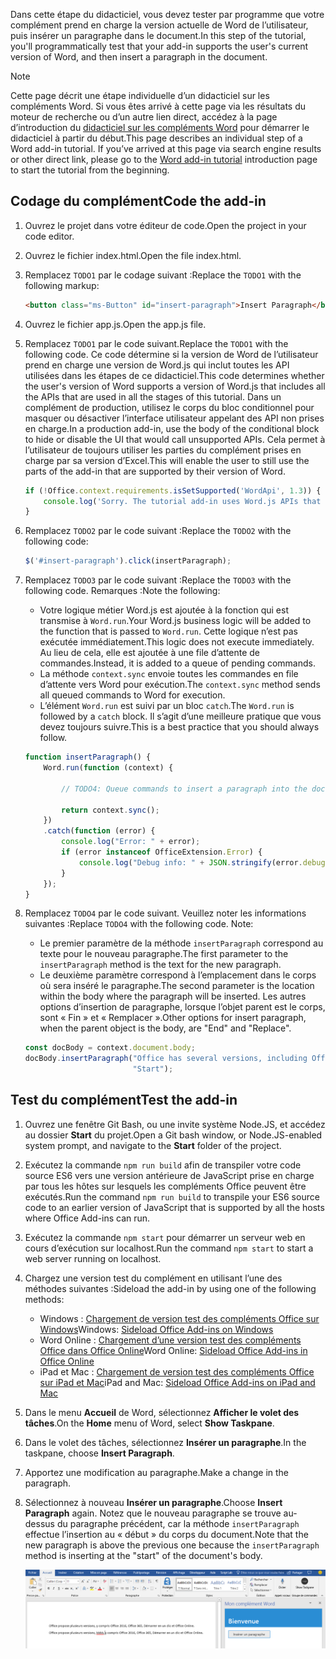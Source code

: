 <span data-ttu-id="c8bb6-101">Dans cette étape du didacticiel, vous devez tester par programme que votre complément prend en charge la version actuelle de Word de l’utilisateur, puis insérer un paragraphe dans le document.</span><span class="sxs-lookup"><span data-stu-id="c8bb6-101">In this step of the tutorial, you'll programmatically test that your add-in supports the user's current version of Word, and then insert a paragraph in the document.</span></span>

> [!NOTE]
> <span data-ttu-id="c8bb6-p101">Cette page décrit une étape individuelle d’un didacticiel sur les compléments Word. Si vous êtes arrivé à cette page via les résultats du moteur de recherche ou d’un autre lien direct, accédez à la page d’introduction du [didacticiel sur les compléments Word](../tutorials/word-tutorial.yml) pour démarrer le didacticiel à partir du début.</span><span class="sxs-lookup"><span data-stu-id="c8bb6-p101">This page describes an individual step of a Word add-in tutorial. If you’ve arrived at this page via search engine results or other direct link, please go to the [Word add-in tutorial](../tutorials/word-tutorial.yml) introduction page to start the tutorial from the beginning.</span></span>

## <a name="code-the-add-in"></a><span data-ttu-id="c8bb6-104">Codage du complément</span><span class="sxs-lookup"><span data-stu-id="c8bb6-104">Code the add-in</span></span>

1. <span data-ttu-id="c8bb6-105">Ouvrez le projet dans votre éditeur de code.</span><span class="sxs-lookup"><span data-stu-id="c8bb6-105">Open the project in your code editor.</span></span> 
2. <span data-ttu-id="c8bb6-106">Ouvrez le fichier index.html.</span><span class="sxs-lookup"><span data-stu-id="c8bb6-106">Open the file index.html.</span></span>
3. <span data-ttu-id="c8bb6-107">Remplacez `TODO1` par le codage suivant :</span><span class="sxs-lookup"><span data-stu-id="c8bb6-107">Replace the `TODO1` with the following markup:</span></span>

    ```html
    <button class="ms-Button" id="insert-paragraph">Insert Paragraph</button>
    ```

4. <span data-ttu-id="c8bb6-108">Ouvrez le fichier app.js.</span><span class="sxs-lookup"><span data-stu-id="c8bb6-108">Open the app.js file.</span></span>
5. <span data-ttu-id="c8bb6-109">Remplacez `TODO1` par le code suivant.</span><span class="sxs-lookup"><span data-stu-id="c8bb6-109">Replace the `TODO1` with the following code.</span></span> <span data-ttu-id="c8bb6-110">Ce code détermine si la version de Word de l’utilisateur prend en charge une version de Word.js qui inclut toutes les API utilisées dans les étapes de ce didacticiel.</span><span class="sxs-lookup"><span data-stu-id="c8bb6-110">This code determines whether the user's version of Word supports a version of Word.js that includes all the APIs that are used in all the stages of this tutorial.</span></span> <span data-ttu-id="c8bb6-111">Dans un complément de production, utilisez le corps du bloc conditionnel pour masquer ou désactiver l’interface utilisateur appelant des API non prises en charge.</span><span class="sxs-lookup"><span data-stu-id="c8bb6-111">In a production add-in, use the body of the conditional block to hide or disable the UI that would call unsupported APIs.</span></span> <span data-ttu-id="c8bb6-112">Cela permet à l’utilisateur de toujours utiliser les parties du complément prises en charge par sa version d’Excel.</span><span class="sxs-lookup"><span data-stu-id="c8bb6-112">This will enable the user to still use the parts of the add-in that are supported by their version of Word.</span></span>

    ```js
    if (!Office.context.requirements.isSetSupported('WordApi', 1.3)) {
        console.log('Sorry. The tutorial add-in uses Word.js APIs that are not available in your version of Office.');
    } 
    ```

6. <span data-ttu-id="c8bb6-113">Remplacez `TODO2` par le code suivant :</span><span class="sxs-lookup"><span data-stu-id="c8bb6-113">Replace the `TODO2` with the following code:</span></span>

    ```js
    $('#insert-paragraph').click(insertParagraph);
    ```

7. <span data-ttu-id="c8bb6-114">Remplacez `TODO3` par le code suivant :</span><span class="sxs-lookup"><span data-stu-id="c8bb6-114">Replace the `TODO3` with the following code.</span></span> <span data-ttu-id="c8bb6-115">Remarques :</span><span class="sxs-lookup"><span data-stu-id="c8bb6-115">Note the following:</span></span>
   - <span data-ttu-id="c8bb6-116">Votre logique métier Word.js est ajoutée à la fonction qui est transmise à `Word.run`.</span><span class="sxs-lookup"><span data-stu-id="c8bb6-116">Your Word.js business logic will be added to the function that is passed to `Word.run`.</span></span> <span data-ttu-id="c8bb6-117">Cette logique n’est pas exécutée immédiatement.</span><span class="sxs-lookup"><span data-stu-id="c8bb6-117">This logic does not execute immediately.</span></span> <span data-ttu-id="c8bb6-118">Au lieu de cela, elle est ajoutée à une file d’attente de commandes.</span><span class="sxs-lookup"><span data-stu-id="c8bb6-118">Instead, it is added to a queue of pending commands.</span></span>
   - <span data-ttu-id="c8bb6-119">La méthode `context.sync` envoie toutes les commandes en file d’attente vers Word pour exécution.</span><span class="sxs-lookup"><span data-stu-id="c8bb6-119">The `context.sync` method sends all queued commands to Word for execution.</span></span>
   - <span data-ttu-id="c8bb6-120">L’élément `Word.run` est suivi par un bloc `catch`.</span><span class="sxs-lookup"><span data-stu-id="c8bb6-120">The `Word.run` is followed by a `catch` block.</span></span> <span data-ttu-id="c8bb6-121">Il s’agit d’une meilleure pratique que vous devez toujours suivre.</span><span class="sxs-lookup"><span data-stu-id="c8bb6-121">This is a best practice that you should always follow.</span></span> 

    ```js
    function insertParagraph() {
        Word.run(function (context) {
            
            // TODO4: Queue commands to insert a paragraph into the document.

            return context.sync();
        })
        .catch(function (error) {
            console.log("Error: " + error);
            if (error instanceof OfficeExtension.Error) {
                console.log("Debug info: " + JSON.stringify(error.debugInfo));
            }
        });
    }
    ``` 

8. <span data-ttu-id="c8bb6-p106">Remplacez `TODO4` par le code suivant. Veuillez noter les informations suivantes :</span><span class="sxs-lookup"><span data-stu-id="c8bb6-p106">Replace `TODO4` with the following code. Note:</span></span>
   - <span data-ttu-id="c8bb6-124">Le premier paramètre de la méthode `insertParagraph` correspond au texte pour le nouveau paragraphe.</span><span class="sxs-lookup"><span data-stu-id="c8bb6-124">The first parameter to the `insertParagraph` method is the text for the new paragraph.</span></span>
   - <span data-ttu-id="c8bb6-125">Le deuxième paramètre correspond à l’emplacement dans le corps où sera inséré le paragraphe.</span><span class="sxs-lookup"><span data-stu-id="c8bb6-125">The second parameter is the location within the body where the paragraph will be inserted.</span></span> <span data-ttu-id="c8bb6-126">Les autres options d’insertion de paragraphe, lorsque l’objet parent est le corps, sont « Fin » et « Remplacer ».</span><span class="sxs-lookup"><span data-stu-id="c8bb6-126">Other options for insert paragraph, when the parent object is the body, are "End" and "Replace".</span></span> 

    ```js
    const docBody = context.document.body;
    docBody.insertParagraph("Office has several versions, including Office 2016, Office 365 Click-to-Run, and Office Online.",
                            "Start");   
    ``` 

## <a name="test-the-add-in"></a><span data-ttu-id="c8bb6-127">Test du complément</span><span class="sxs-lookup"><span data-stu-id="c8bb6-127">Test the add-in</span></span>

1. <span data-ttu-id="c8bb6-128">Ouvrez une fenêtre Git Bash, ou une invite système Node.JS, et accédez au dossier **Start** du projet.</span><span class="sxs-lookup"><span data-stu-id="c8bb6-128">Open a Git bash window, or Node.JS-enabled system prompt, and navigate to the **Start** folder of the project.</span></span>
2. <span data-ttu-id="c8bb6-129">Exécutez la commande `npm run build` afin de transpiler votre code source ES6 vers une version antérieure de JavaScript prise en charge par tous les hôtes sur lesquels les compléments Office peuvent être exécutés.</span><span class="sxs-lookup"><span data-stu-id="c8bb6-129">Run the command `npm run build` to transpile your ES6 source code to an earlier version of JavaScript that is supported by all the hosts where Office Add-ins can run.</span></span>
3. <span data-ttu-id="c8bb6-130">Exécutez la commande `npm start` pour démarrer un serveur web en cours d’exécution sur localhost.</span><span class="sxs-lookup"><span data-stu-id="c8bb6-130">Run the command `npm start` to start a web server running on localhost.</span></span>   
4. <span data-ttu-id="c8bb6-131">Chargez une version test du complément en utilisant l’une des méthodes suivantes :</span><span class="sxs-lookup"><span data-stu-id="c8bb6-131">Sideload the add-in by using one of the following methods:</span></span>
    - <span data-ttu-id="c8bb6-132">Windows : [Chargement de version test des compléments Office sur Windows](../testing/create-a-network-shared-folder-catalog-for-task-pane-and-content-add-ins.md)</span><span class="sxs-lookup"><span data-stu-id="c8bb6-132">Windows: [Sideload Office Add-ins on Windows](../testing/create-a-network-shared-folder-catalog-for-task-pane-and-content-add-ins.md)</span></span>
    - <span data-ttu-id="c8bb6-133">Word Online : [Chargement d’une version test des compléments Office dans Office Online](../testing/sideload-office-add-ins-for-testing.md#sideload-an-office-add-in-on-office-online)</span><span class="sxs-lookup"><span data-stu-id="c8bb6-133">Word Online: [Sideload Office Add-ins in Office Online](../testing/sideload-office-add-ins-for-testing.md#sideload-an-office-add-in-on-office-online)</span></span>
    - <span data-ttu-id="c8bb6-134">iPad et Mac : [Chargement de version test des compléments Office sur iPad et Mac](../testing/sideload-an-office-add-in-on-ipad-and-mac.md)</span><span class="sxs-lookup"><span data-stu-id="c8bb6-134">iPad and Mac: [Sideload Office Add-ins on iPad and Mac](../testing/sideload-an-office-add-in-on-ipad-and-mac.md)</span></span>
5. <span data-ttu-id="c8bb6-135">Dans le menu **Accueil** de Word, sélectionnez **Afficher le volet des tâches**.</span><span class="sxs-lookup"><span data-stu-id="c8bb6-135">On the **Home** menu of Word, select **Show Taskpane**.</span></span>
6. <span data-ttu-id="c8bb6-136">Dans le volet des tâches, sélectionnez **Insérer un paragraphe**.</span><span class="sxs-lookup"><span data-stu-id="c8bb6-136">In the taskpane, choose **Insert Paragraph**.</span></span>
7. <span data-ttu-id="c8bb6-137">Apportez une modification au paragraphe.</span><span class="sxs-lookup"><span data-stu-id="c8bb6-137">Make a change in the paragraph.</span></span> 
8. <span data-ttu-id="c8bb6-138">Sélectionnez à nouveau **Insérer un paragraphe**.</span><span class="sxs-lookup"><span data-stu-id="c8bb6-138">Choose **Insert Paragraph** again.</span></span> <span data-ttu-id="c8bb6-139">Notez que le nouveau paragraphe se trouve au-dessus du paragraphe précédent, car la méthode `insertParagraph` effectue l’insertion au « début » du corps du document.</span><span class="sxs-lookup"><span data-stu-id="c8bb6-139">Note that the new paragraph is above the previous one because the `insertParagraph` method is inserting at the "start" of the document's body.</span></span>

    ![Didacticiel Word - Insérer un paragraphe](../images/word-tutorial-insert-paragraph.png)
